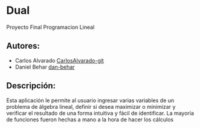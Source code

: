 # Dual
Proyecto Final Programacion Lineal

## Autores: 
- Carlos Alvarado [CarlosAlvarado-git](https://github.com/CarlosAlvarado-git)
- Daniel Behar [dan-behar](https://github.com/dan-behar)

## Descripción:

Esta aplicación le permite al usuario ingresar varias variables de un problema de álgebra lineal, definir si desea maximizar o minimizar y verificar el resultado de una forma intuitiva y fácil de identificar.
La mayoría de funciones fueron hechas a mano a la hora de hacer los cálculos
